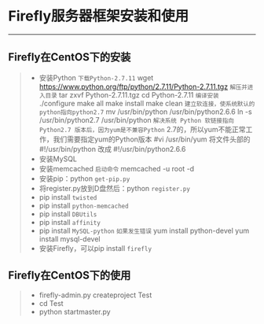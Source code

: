 # Firefly服务器框架安装和使用

---

## Firefly在CentOS下的安装
> * 安装Python
`下载Python-2.7.11` 
wget https://www.python.org/ftp/python/2.7.11/Python-2.7.11.tgz 
`解压并进入目录` 
tar zxvf Python-2.7.11.tgz 
cd Python-2.7.11 
`编译安装` 
./configure 
make all 
make install 
make clean 
`建立软连接，使系统默认的python指向python2.7` 
mv /usr/bin/python /usr/bin/python2.6.6 
ln -s /usr/bin/python2.7 /usr/bin/python 
`解决系统 Python 软链接指向 Python2.7 版本后，因为yum是不兼容Python`  2.7的，所以yum不能正常工作，我们需要指定yum的Python版本 
\#vi /usr/bin/yum 
将文件头部的 
\#!/usr/bin/python 
改成 
\#!/usr/bin/python2.6.6
> * 安装MySQL
> * 安装memcached
`启动命令` 
memcached -u root -d
> * 安装pip：python `get-pip.py`
> * 将register.py放到D盘然后：python `register.py`
> * pip install `twisted`
> * pip install `python-memcached`
> * pip install `DBUtils`
> * pip install `affinity`
> * pip install `MySQL-python`
`如果发生错误` 
yum install python-devel 
yum install mysql-devel
> * 安装Firefly，可以pip install `firefly`

## Firefly在CentOS下的使用
> * firefly-admin.py createproject Test
> * cd Test
> * python startmaster.py
